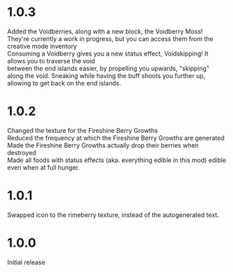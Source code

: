 
# 1.0.3
Added the Voidberries, along with a new block, the Voidberry Moss!  
They're currently a work in progress, but you can access them from the creative mode inventory  
Consuming a Voidberry gives you a new status effect, Voidskipping! It allows you to traverse the void  
between the end islands easier, by propelling you upwards, "skipping" along the void. Sneaking while having the
buff shoots you further up, allowing to get back on the end islands. 

# 1.0.2
Changed the texture for the Fireshine Berry Growths  
Reduced the frequency at which the Fireshine Berry Growths are generated  
Made the Fireshine Berry Growths actually drop their berries when destroyed  
Made all foods with status effects (aka. everything edible in this mod) edible even when at full hunger. 

# 1.0.1
Swapped icon to the rimeberry texture, instead of the autogenerated text. 

# 1.0.0
Initial release